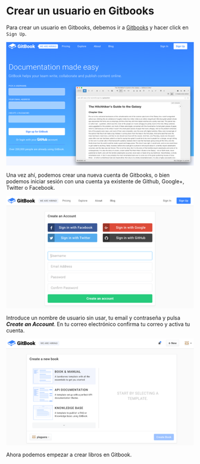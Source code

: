 # Crear un usuario en Gitbooks

Para crear un usuario en Gitbooks, debemos ir a [Gitbooks](https://www.gitbook.com) y hacer click en `Sign Up`.

![Homescreen](/img/homescreen.png)

Una vez ahí, podemos crear una nueva cuenta de Gitbooks, o bien podemos iniciar sesión con una cuenta ya existente de Github, Google+, Twitter o Facebook.

![Signup](/img/signup.png)

Introduce un nombre de usuario sin usar, tu email y contraseña y pulsa ***Create an Account***.
En tu correo electrónico confirma tu correo y activa tu cuenta.

![](/img/profile.png)

Ahora podemos empezar a crear libros en Gitbook.
